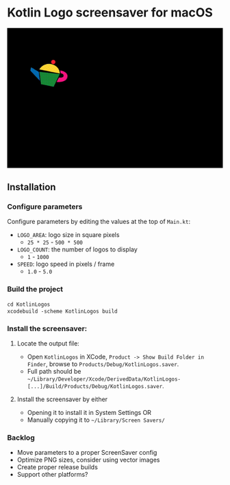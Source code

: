 # Kotlin Logo screensaver for macOS

![Screensaver GIF](/docs/KotlinLogo.gif)

## Installation

### Configure parameters

Configure parameters by editing the values at the top of `Main.kt`:

* `LOGO_AREA`: logo size in square pixels
  * `25 * 25` - `500 * 500`
* `LOGO_COUNT`: the number of logos to display
  * `1` - `1000`
* `SPEED`: logo speed in pixels / frame
  * `1.0` - `5.0`

### Build the project

```
cd KotlinLogos
xcodebuild -scheme KotlinLogos build
```

### Install the screensaver:

1. Locate the output file:
   * Open `KotlinLogos` in XCode, `Product -> Show Build Folder in Finder`, browse to `Products/Debug/KotlinLogos.saver`.
   * Full path should be `~/Library/Developer/Xcode/DerivedData/KotlinLogos-[...]/Build/Products/Debug/KotlinLogos.saver`.

2. Install the screensaver by either
   * Opening it to install it in System Settings OR
   * Manually copying it to `~/Library/Screen Savers/`

### Backlog

* Move parameters to a proper ScreenSaver config
* Optimize PNG sizes, consider using vector images
* Create proper release builds
* Support other platforms?
